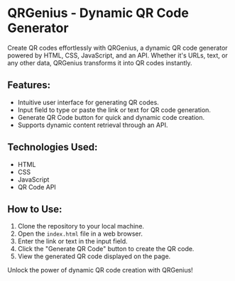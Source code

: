 # QRGenius - Dynamic QR Code Generator

Create QR codes effortlessly with QRGenius, a dynamic QR code generator powered by HTML, CSS, JavaScript, and an API. Whether it's URLs, text, or any other data, QRGenius transforms it into QR codes instantly.

## Features:

- Intuitive user interface for generating QR codes.
- Input field to type or paste the link or text for QR code generation.
- Generate QR Code button for quick and dynamic code creation.
- Supports dynamic content retrieval through an API.

## Technologies Used:

- HTML
- CSS
- JavaScript
- QR Code API

## How to Use:

1. Clone the repository to your local machine.
2. Open the `index.html` file in a web browser.
3. Enter the link or text in the input field.
4. Click the "Generate QR Code" button to create the QR code.
5. View the generated QR code displayed on the page.

Unlock the power of dynamic QR code creation with QRGenius!
